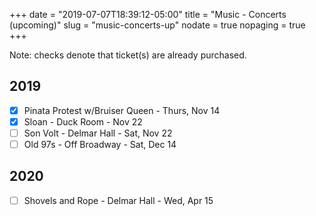 +++
date = "2019-07-07T18:39:12-05:00"
title = "Music - Concerts (upcoming)"
slug = "music-concerts-up"
nodate = true
nopaging = true
+++

Note: checks denote that ticket(s) are already purchased.

## 2019

- [X] Pinata Protest w/Bruiser Queen - Thurs, Nov 14
- [X] Sloan - Duck Room - Nov 22
- [ ] Son Volt - Delmar Hall - Sat, Nov 22
- [ ] Old 97s - Off Broadway - Sat, Dec 14

## 2020

- [ ] Shovels and Rope - Delmar Hall - Wed, Apr 15
